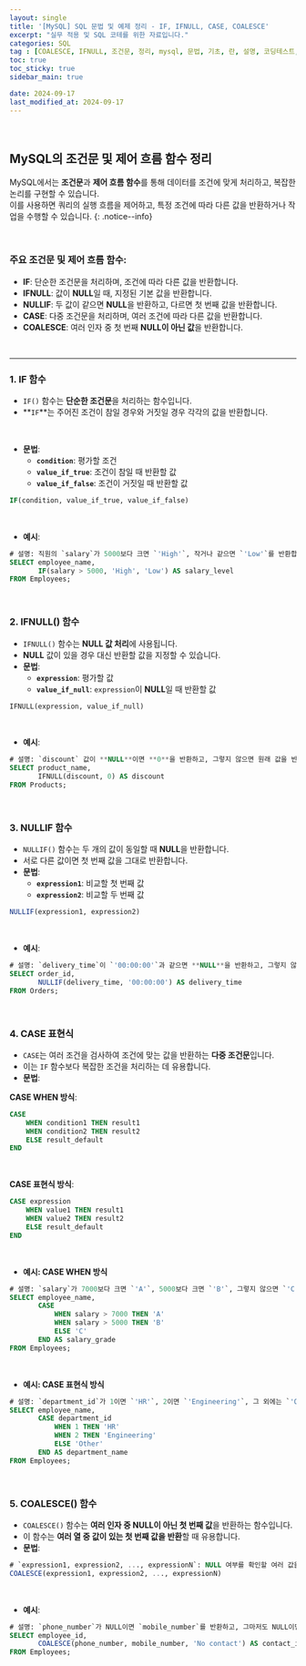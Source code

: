 ```yaml
---
layout: single
title: '[MySQL] SQL 문법 및 예제 정리 - IF, IFNULL, CASE, COALESCE'
excerpt: "실무 적용 및 SQL 코테를 위한 자료입니다."
categories: SQL
tag : [COALESCE, IFNULL, 조건문, 정리, mysql, 문법, 기초, 란, 설명, 코딩테스트, 코테, 정의]
toc: true
toc_sticky: true
sidebar_main: true

date: 2024-09-17
last_modified_at: 2024-09-17
---
```


<br>

## MySQL의 조건문 및 제어 흐름 함수 정리

MySQL에서는 **조건문**과 **제어 흐름 함수**를 통해 데이터를 조건에 맞게 처리하고, 복잡한 논리를 구현할 수 있습니다. <br> 이를 사용하면 쿼리의 실행 흐름을 제어하고, 특정 조건에 따라 다른 값을 반환하거나 작업을 수행할 수 있습니다.
{: .notice--info}

<br>

### 주요 조건문 및 제어 흐름 함수:

- **IF**: 단순한 조건문을 처리하며, 조건에 따라 다른 값을 반환합니다.
- **IFNULL**: 값이 **NULL**일 때, 지정된 기본 값을 반환합니다. 
- **NULLIF**: 두 값이 같으면 **NULL**을 반환하고, 다르면 첫 번째 값을 반환합니다. 
- **CASE**: 다중 조건문을 처리하며, 여러 조건에 따라 다른 값을 반환합니다. 
- **COALESCE**: 여러 인자 중 첫 번째 **NULL이 아닌 값**을 반환합니다.

<br>

---

### 1. IF 함수

- `IF()` 함수는 **단순한 조건문**을 처리하는 함수입니다. 
- **`IF`**는 주어진 조건이 참일 경우와 거짓일 경우 각각의 값을 반환합니다.

<br>

- **문법**:
  - **`condition`**: 평가할 조건
  - **`value_if_true`**: 조건이 참일 때 반환할 값
  - **`value_if_false`**: 조건이 거짓일 때 반환할 값
  
```sql
IF(condition, value_if_true, value_if_false)
```

<br>

- **예시**:

```sql
# 설명: 직원의 `salary`가 5000보다 크면 `'High'`, 작거나 같으면 `'Low'`를 반환합니다.
SELECT employee_name, 
       IF(salary > 5000, 'High', 'Low') AS salary_level
FROM Employees;
```

<br>

### 2. IFNULL() 함수

- `IFNULL()` 함수는 **NULL 값 처리**에 사용됩니다. 
- **NULL** 값이 있을 경우 대신 반환할 값을 지정할 수 있습니다.
- **문법**:
  - **`expression`**: 평가할 값
  - **`value_if_null`**: `expression`이 **NULL**일 때 반환할 값

```sql
IFNULL(expression, value_if_null)
```

<br>

- **예시**:

```sql
# 설명: `discount` 값이 **NULL**이면 **0**을 반환하고, 그렇지 않으면 원래 값을 반환합니다.
SELECT product_name, 
       IFNULL(discount, 0) AS discount
FROM Products;
```

<br>

### 3. NULLIF 함수

- `NULLIF()` 함수는 두 개의 값이 동일할 때 **NULL**을 반환합니다. 
- 서로 다른 값이면 첫 번째 값을 그대로 반환합니다.
- **문법**:
  - **`expression1`**: 비교할 첫 번째 값
  - **`expression2`**: 비교할 두 번째 값

```sql
NULLIF(expression1, expression2)
```

<br>


- **예시**:

```sql
# 설명: `delivery_time`이 `'00:00:00'`과 같으면 **NULL**을 반환하고, 그렇지 않으면 원래 값을 반환합니다.
SELECT order_id, 
       NULLIF(delivery_time, '00:00:00') AS delivery_time
FROM Orders;
```

<br>

### 4. CASE 표현식

- `CASE`는 여러 조건을 검사하여 조건에 맞는 값을 반환하는 **다중 조건문**입니다. 
- 이는 `IF` 함수보다 복잡한 조건을 처리하는 데 유용합니다.
- **문법**:

**CASE WHEN 방식**:
```sql
CASE
    WHEN condition1 THEN result1
    WHEN condition2 THEN result2
    ELSE result_default
END
```

<br>

**CASE 표현식 방식**:
```sql
CASE expression
    WHEN value1 THEN result1
    WHEN value2 THEN result2
    ELSE result_default
END
```

<br>

- **예시: CASE WHEN 방식**

```sql
# 설명: `salary`가 7000보다 크면 `'A'`, 5000보다 크면 `'B'`, 그렇지 않으면 `'C'`를 반환합니다.
SELECT employee_name,
       CASE
           WHEN salary > 7000 THEN 'A'
           WHEN salary > 5000 THEN 'B'
           ELSE 'C'
       END AS salary_grade
FROM Employees;
```

<br>

- **예시: CASE 표현식 방식**

```sql
# 설명: `department_id`가 1이면 `'HR'`, 2이면 `'Engineering'`, 그 외에는 `'Other'`를 반환합니다.
SELECT employee_name,
       CASE department_id
           WHEN 1 THEN 'HR'
           WHEN 2 THEN 'Engineering'
           ELSE 'Other'
       END AS department_name
FROM Employees;
```

<br>

### 5. COALESCE() 함수

- `COALESCE()` 함수는 **여러 인자 중 NULL이 아닌 첫 번째 값**을 반환하는 함수입니다. 
- 이 함수는 **여러 열 중 값이 있는 첫 번째 값을 반환**할 때 유용합니다.
- **문법**:

```sql
# `expression1, expression2, ..., expressionN`: NULL 여부를 확인할 여러 값을 나열합니다.
COALESCE(expression1, expression2, ..., expressionN)
```

<br>

- **예시**:

```sql
# 설명: `phone_number`가 NULL이면 `mobile_number`를 반환하고, 그마저도 NULL이면 `'No contact'`을 반환합니다.
SELECT employee_id,
       COALESCE(phone_number, mobile_number, 'No contact') AS contact_info
FROM Employees;
```

<br>


